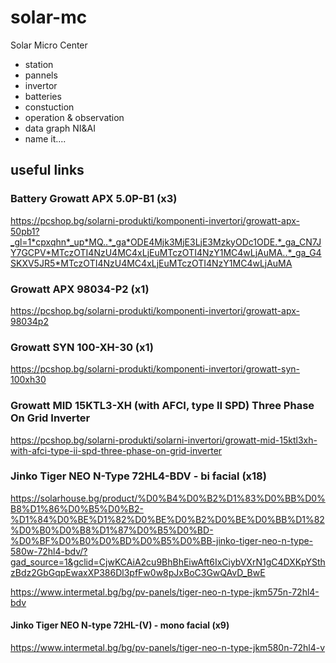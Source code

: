 # solar-mc
Solar Micro Center
- station
- pannels
- invertor
- batteries
- constuction
- operation & observation
- data graph NI&AI
- name it....

## useful links
### Battery Growatt APX 5.0P-B1 (x3)
https://pcshop.bg/solarni-produkti/komponenti-invertori/growatt-apx-50pb1?_gl=1*cpxqhn*_up*MQ..*_ga*ODE4Mjk3MjE3LjE3MzkyODc1ODE.*_ga_CN7JY7GCPV*MTczOTI4NzU4MC4xLjEuMTczOTI4NzY1MC4wLjAuMA..*_ga_G4SKXV5JR5*MTczOTI4NzU4MC4xLjEuMTczOTI4NzY1MC4wLjAuMA
### Growatt APX 98034-P2 (x1)
https://pcshop.bg/solarni-produkti/komponenti-invertori/growatt-apx-98034p2
### Growatt SYN 100-XH-30 (x1)
https://pcshop.bg/solarni-produkti/komponenti-invertori/growatt-syn-100xh30
### Growatt MID 15KTL3-XH (with AFCI, type II SPD) Three Phase On Grid Inverter
https://pcshop.bg/solarni-produkti/solarni-invertori/growatt-mid-15ktl3xh-with-afci-type-ii-spd-three-phase-on-grid-inverter
### Jinko Tiger NEO N-Type 72HL4-BDV - bi facial (x18)
https://solarhouse.bg/product/%D0%B4%D0%B2%D1%83%D0%BB%D0%B8%D1%86%D0%B5%D0%B2-%D1%84%D0%BE%D1%82%D0%BE%D0%B2%D0%BE%D0%BB%D1%82%D0%B0%D0%B8%D1%87%D0%B5%D0%BD-%D0%BF%D0%B0%D0%BD%D0%B5%D0%BB-jinko-tiger-neo-n-type-580w-72hl4-bdv/?gad_source=1&gclid=CjwKCAiA2cu9BhBhEiwAft6IxCiybVXrN1gC4DXKpYSthzBdz2GbGqpEwaxXP386Dl3pfFw0w8pJxBoC3GwQAvD_BwE

https://www.intermetal.bg/bg/pv-panels/tiger-neo-n-type-jkm575n-72hl4-bdv
#### Jinko Tiger NEO N-type 72HL-(V) - mono facial (x9)
https://www.intermetal.bg/bg/pv-panels/tiger-neo-n-type-jkm580n-72hl4-v
